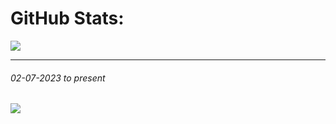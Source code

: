 # GitHub Stats:
![](https://github-readme-stats.vercel.app/api?username=rupam-seal&theme=dark&hide_border=false&include_all_commits=false&count_private=true)<br/>

---
###### 02-07-2023 to present
[![](https://visitcount.itsvg.in/api?id=rupam-seal&icon=8&color=0)](https://visitcount.itsvg.in)

<!-- Proudly created with GPRM ( https://gprm.itsvg.in ) -->
